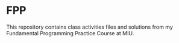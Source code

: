 # FPP
This repository contains class activities files and solutions from my Fundamental Programming Practice
Course at MIU.
